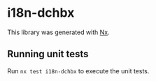 # i18n-dchbx

This library was generated with [Nx](https://nx.dev).

## Running unit tests

Run `nx test i18n-dchbx` to execute the unit tests.
